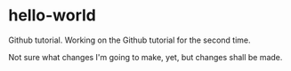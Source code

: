 # hello-world
Github tutorial.
Working on the Github tutorial for the second time.

Not sure what changes I'm going to make, yet, but changes shall be made.

